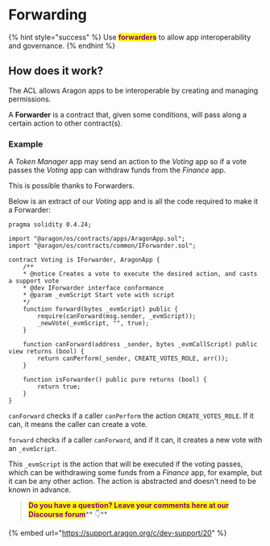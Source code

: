 # Forwarding

{% hint style="success" %}
Use <mark style="color:purple;">**forwarders**</mark> to allow app interoperability and governance.
{% endhint %}

## How does it work?

The ACL allows Aragon apps to be interoperable by creating and managing permissions.

A **Forwarder** is a contract that, given some conditions, will pass along a certain action to other contract(s).

### Example

A _Token Manager_ app may send an action to the _Voting_ app so if a vote passes the _Voting_ app can withdraw funds from the _Finance_ app.

This is possible thanks to Forwarders.&#x20;

Below is an extract of our _Voting_ app and is all the code required to make it a Forwarder:

```solidity
pragma solidity 0.4.24;

import "@aragon/os/contracts/apps/AragonApp.sol";
import "@aragon/os/contracts/common/IForwarder.sol";

contract Voting is IForwarder, AragonApp {
    /**
    * @notice Creates a vote to execute the desired action, and casts a support vote
    * @dev IForwarder interface conformance
    * @param _evmScript Start vote with script
    */
    function forward(bytes _evmScript) public {
        require(canForward(msg.sender, _evmScript));
        _newVote(_evmScript, "", true);
    }

    function canForward(address _sender, bytes _evmCallScript) public view returns (bool) {
        return canPerform(_sender, CREATE_VOTES_ROLE, arr());
    }

    function isForwarder() public pure returns (bool) {
        return true;
    }
}
```

`canForward` checks if a caller `canPerform` the action `CREATE_VOTES_ROLE`. If it can, it means the caller can create a vote.

`forward` checks if a caller `canForward`, and if it can, it creates a new vote with an `_evmScript`.

This `_evmScript` is the action that will be executed if the voting passes, which can be withdrawing some funds from a _Finance_ app, for example, but it can be any other action. The action is abstracted and doesn't need to be known in advance.



> <mark style="color:purple;">**Do you have a question? Leave your comments here at our Discourse forum**</mark>** 👇**

{% embed url="https://support.aragon.org/c/dev-support/20" %}
